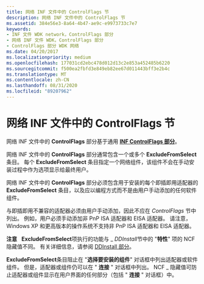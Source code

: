 ```yaml
---
title: 网络 INF 文件中的 ControlFlags 节
description: 网络 INF 文件中的 ControlFlags 节
ms.assetid: 384e56e3-8a64-4b47-ae9c-e9973733c7e7
keywords:
- INF 文件 WDK network，ControlFlags 部分
- 网络 INF 文件 WDK，ControlFlags 部分
- ControlFlags 部分 WDK 网络
ms.date: 04/20/2017
ms.localizationpriority: medium
ms.openlocfilehash: 177031cd2ebc478d012d13c2e853a452485b6220
ms.sourcegitcommit: f500ea2fbfd3e849eb82ee67d011443bff3e2b4c
ms.translationtype: MT
ms.contentlocale: zh-CN
ms.lasthandoff: 08/31/2020
ms.locfileid: "89207962"
---
```

# <a name="controlflags-section-in-a-network-inf-file"></a>网络 INF 文件中的 ControlFlags 节





网络 INF 文件中的 **ControlFlags** 部分基于通用 [**INF ControlFlags 部分**](../install/inf-controlflags-section.md)。

网络 INF 文件中的 **ControlFlags** 部分通常包含一个或多个 **ExcludeFromSelect** 条目。 每个 **ExcludeFromSelect** 条目指定一个网络组件，该组件不会在手动安装过程中作为选项显示给最终用户。

网络 INF 文件中的 **ControlFlags** 部分必须包含用于安装的每个即插即用适配器的 **ExcludeFromSelect** 条目，以及应以编程方式而不是由用户手动添加的任何软件组件。

与即插即用不兼容的适配器必须由用户手动添加，因此不应在 *ControlFlags* 节中列出。 例如，用户必须手动添加非 PnP ISA 适配器和 EISA 适配器。 请注意，Windows XP 和更高版本的操作系统不支持非 PnP ISA 适配器和 EISA 适配器。

**注意**   **ExcludeFromSelect**项执行的功能与 \_ *DDInstall*节中的 "**特性**" 项的 NCF 隐藏值不同。 有关详细信息，请参阅 [DDInstall 部分](ddinstall-section-in-a-network-inf-file.md)。

 

**ExcludeFromSelect**条目阻止在 "**选择要安装的组件**" 对话框中列出适配器或软件组件。 但是，适配器或组件仍可以在 " **连接** " 对话框中列出。 NCF \_ 隐藏值可防止适配器或组件显示在用户界面的任何部分（包括 " **连接** " 对话框）中。

 

